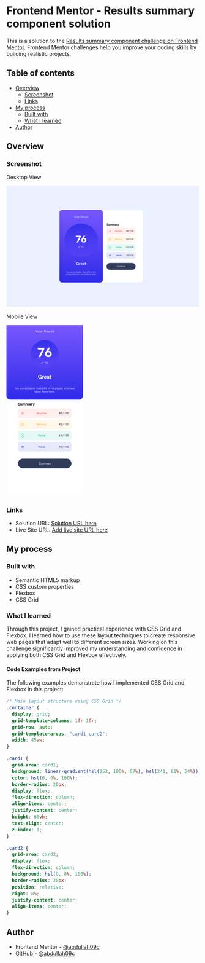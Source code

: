 # Frontend Mentor - Results summary component solution

This is a solution to the [Results summary component challenge on Frontend Mentor](https://www.frontendmentor.io/challenges/results-summary-component-CE_K6s0maV). Frontend Mentor challenges help you improve your coding skills by building realistic projects. 

## Table of contents

- [Overview](#overview)
  - [Screenshot](#screenshot)
  - [Links](#links)
- [My process](#my-process)
  - [Built with](#built-with)
  - [What I learned](#what-i-learned)
- [Author](#author)

## Overview




### Screenshot

<p>Desktop View</p>
<img src="screenshots/desktop.png" alt="Desktop view of the results summary component" width="600px">
<p>Mobile View</p>
<img src="screenshots/mobile.png" alt="Mobile view of the results summary component" width="200px">

### Links

- Solution URL: [Solution URL here](https://github.com/abdullah09c/results-summary-component-main.git)
- Live Site URL: [Add live site URL here](https://your-live-site-url.com)

## My process

### Built with

- Semantic HTML5 markup
- CSS custom properties
- Flexbox
- CSS Grid

### What I learned

Through this project, I gained practical experience with CSS Grid and Flexbox. I learned how to use these layout techniques to create responsive web pages that adapt well to different screen sizes. Working on this challenge significantly improved my understanding and confidence in applying both CSS Grid and Flexbox effectively.

#### Code Examples from Project

The following examples demonstrate how I implemented CSS Grid and Flexbox in this project:

```css
/* Main layout structure using CSS Grid */
.container {
  display: grid;
  grid-template-columns: 1fr 1fr;
  grid-row: auto;
  grid-template-areas: "card1 card2";
  width: 45vw;
}
```
```css
.card1 {
  grid-area: card1;
  background: linear-gradient(hsl(252, 100%, 67%), hsl(241, 81%, 54%));
  color: hsl(0, 0%, 100%);
  border-radius: 20px;
  display: flex;
  flex-direction: column;
  align-items: center;
  justify-content: center;
  height: 60vh;
  text-align: center;
  z-index: 1;
}
```
```css
.card2 {
  grid-area: card2;
  display: flex;
  flex-direction: column;
  background: hsl(0, 0%, 100%);
  border-radius: 20px;
  position: relative;
  right: 8%;
  justify-content: center;
  align-items: center;
}
```


## Author

- Frontend Mentor - [@abdullah09c](https://www.frontendmentor.io/profile/abdullah09c)
- GitHub  - [@abdullah09c](https://www.github.com/abdullah09c)


